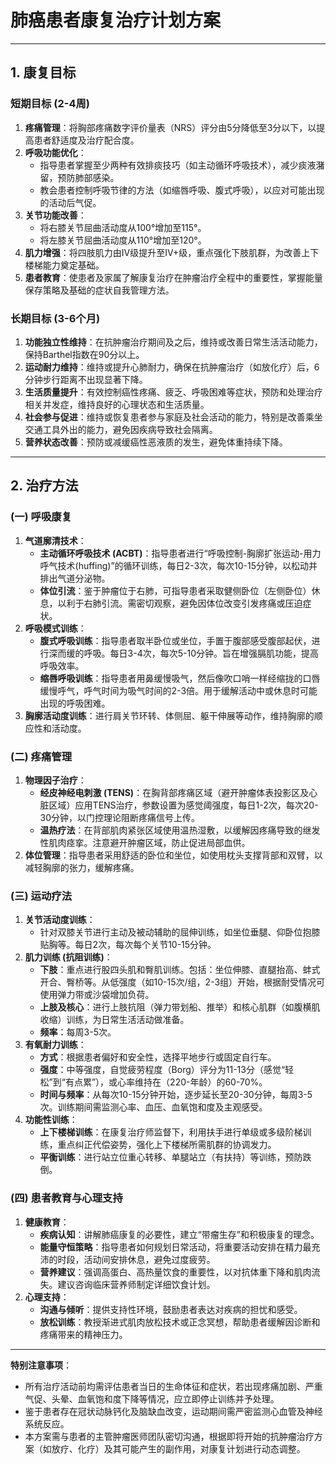 # 肺癌患者康复治疗计划方案

---

## 1. 康复目标

### 短期目标 (2-4周)
1.  **疼痛管理**：将胸部疼痛数字评价量表（NRS）评分由5分降低至3分以下，以提高患者舒适度及治疗配合度。
2.  **呼吸功能优化**：
    *   指导患者掌握至少两种有效排痰技巧（如主动循环呼吸技术），减少痰液潴留，预防肺部感染。
    *   教会患者控制呼吸节律的方法（如缩唇呼吸、腹式呼吸），以应对可能出现的活动后气促。
3.  **关节功能改善**：
    *   将右膝关节屈曲活动度从100°增加至115°。
    *   将左膝关节屈曲活动度从110°增加至120°。
4.  **肌力增强**：将四肢肌力由IV级提升至IV+级，重点强化下肢肌群，为改善上下楼梯能力奠定基础。
5.  **患者教育**：使患者及家属了解康复治疗在肿瘤治疗全程中的重要性，掌握能量保存策略及基础的症状自我管理方法。

### 长期目标 (3-6个月)
1.  **功能独立性维持**：在抗肿瘤治疗期间及之后，维持或改善日常生活活动能力，保持Barthel指数在90分以上。
2.  **运动耐力维持**：维持或提升心肺耐力，确保在抗肿瘤治疗（如放化疗）后，6分钟步行距离不出现显著下降。
3.  **生活质量提升**：有效控制癌性疼痛、疲乏、呼吸困难等症状，预防和处理治疗相关并发症，维持良好的心理状态和生活质量。
4.  **社会参与促进**：维持或恢复患者参与家庭及社会活动的能力，特别是改善乘坐交通工具外出的能力，避免因疾病导致社会隔离。
5.  **营养状态改善**：预防或减缓癌性恶液质的发生，避免体重持续下降。

---

## 2. 治疗方法

### (一) 呼吸康复
1.  **气道廓清技术**：
    *   **主动循环呼吸技术 (ACBT)**：指导患者进行“呼吸控制-胸廓扩张运动-用力呼气技术(huffing)”的循环训练，每日2-3次，每次10-15分钟，以松动并排出气道分泌物。
    *   **体位引流**：鉴于肿瘤位于右肺，可指导患者采取健侧卧位（左侧卧位）休息，以利于右肺引流。需密切观察，避免因体位改变引发疼痛或压迫症状。
2.  **呼吸模式训练**：
    *   **腹式呼吸训练**：指导患者取半卧位或坐位，手置于腹部感受腹部起伏，进行深而缓的呼吸。每日3-4次，每次5-10分钟。旨在增强膈肌功能，提高呼吸效率。
    *   **缩唇呼吸训练**：指导患者用鼻缓慢吸气，然后像吹口哨一样经缩拢的口唇缓慢呼气，呼气时间为吸气时间的2-3倍。用于缓解活动中或休息时可能出现的呼吸困难。
3.  **胸廓活动度训练**：进行肩关节环转、体侧屈、躯干伸展等动作，维持胸廓的顺应性和活动度。

### (二) 疼痛管理
1.  **物理因子治疗**：
    *   **经皮神经电刺激 (TENS)**：在胸背部疼痛区域（避开肿瘤体表投影区及心脏区域）应用TENS治疗，参数设置为感觉阈强度，每日1-2次，每次20-30分钟，以门控理论阻断疼痛信号上传。
    *   **温热疗法**：在背部肌肉紧张区域使用温热湿敷，以缓解因疼痛导致的继发性肌肉痉挛。注意避开肿瘤区域，防止促进局部血供。
2.  **体位管理**：指导患者采用舒适的卧位和坐位，如使用枕头支撑背部和双臂，以减轻胸廓的张力，缓解疼痛。

### (三) 运动疗法
1.  **关节活动度训练**：
    *   针对双膝关节进行主动及被动辅助的屈伸训练，如坐位垂腿、仰卧位抱膝贴胸等。每日2次，每次每个关节10-15分钟。
2.  **肌力训练 (抗阻训练)**：
    *   **下肢**：重点进行股四头肌和臀肌训练。包括：坐位伸膝、直腿抬高、蚌式开合、臀桥等。从低强度（如10-15次/组，2-3组）开始，根据耐受情况可使用弹力带或沙袋增加负荷。
    *   **上肢及核心**：进行上肢抗阻（弹力带划船、推举）和核心肌群（如腹横肌收缩）训练，为日常生活活动做准备。
    *   **频率**：每周3-5次。
3.  **有氧耐力训练**：
    *   **方式**：根据患者偏好和安全性，选择平地步行或固定自行车。
    *   **强度**：中等强度，自觉疲劳程度（Borg）评分为11-13分（感觉“轻松”到“有点累”），或心率维持在（220-年龄）的60-70%。
    *   **时间与频率**：从每次10-15分钟开始，逐步延长至20-30分钟，每周3-5次。训练期间需监测心率、血压、血氧饱和度及主观感受。
4.  **功能性训练**：
    *   **上下楼梯训练**：在康复治疗师监督下，利用扶手进行单级或多级阶梯训练，重点纠正代偿姿势，强化上下楼梯所需肌群的协调发力。
    *   **平衡训练**：进行站立位重心转移、单腿站立（有扶持）等训练，预防跌倒。

### (四) 患者教育与心理支持
1.  **健康教育**：
    *   **疾病认知**：讲解肺癌康复的必要性，建立“带瘤生存”和积极康复的理念。
    *   **能量守恒策略**：指导患者如何规划日常活动，将重要活动安排在精力最充沛的时段，活动间安排休息，避免过度疲劳。
    *   **营养建议**：强调高蛋白、高热量饮食的重要性，以对抗体重下降和肌肉流失。建议咨询临床营养师制定详细饮食计划。
2.  **心理支持**：
    *   **沟通与倾听**：提供支持性环境，鼓励患者表达对疾病的担忧和感受。
    *   **放松训练**：教授渐进式肌肉放松技术或正念冥想，帮助患者缓解因诊断和疼痛带来的精神压力。

---
**特别注意事项**：
*   所有治疗活动前均需评估患者当日的生命体征和症状，若出现疼痛加剧、严重气促、头晕、血氧饱和度下降等情况，应立即停止训练并予处理。
*   鉴于患者存在冠状动脉钙化及脑缺血改变，运动期间需严密监测心血管及神经系统反应。
*   本方案需与患者的主管肿瘤医师团队密切沟通，根据即将开始的抗肿瘤治疗方案（如放疗、化疗）及其可能产生的副作用，对康复计划进行动态调整。